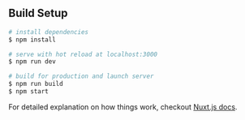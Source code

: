 ## Build Setup

``` bash
# install dependencies
$ npm install

# serve with hot reload at localhost:3000
$ npm run dev

# build for production and launch server
$ npm run build
$ npm start

```

For detailed explanation on how things work, checkout [Nuxt.js docs](https://nuxtjs.org).
